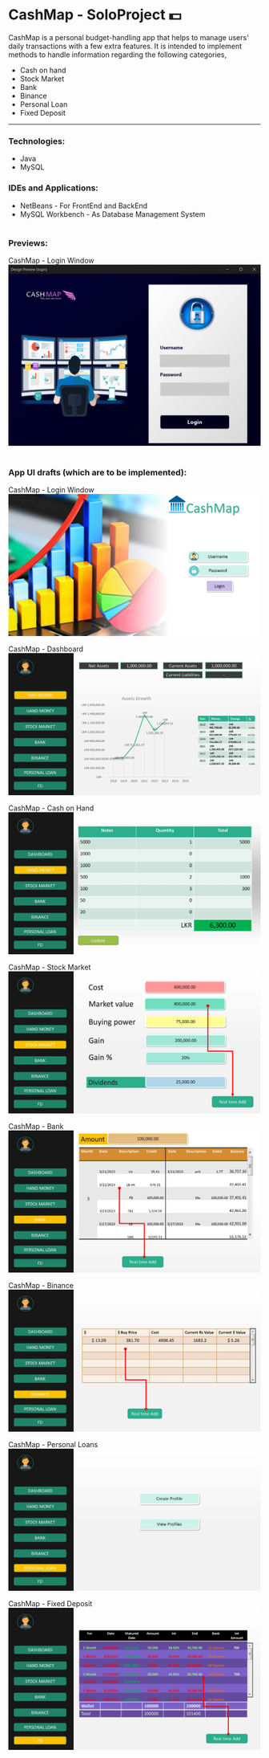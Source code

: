 # CashMap - SoloProject 💵

CashMap is a personal budget-handling app that helps to manage users' daily transactions with a few extra features. It is intended to implement methods to handle information regarding the following categories,
<ul>
  <li>Cash on hand</li>
  <li>Stock Market</li>
  <li>Bank</li>
  <li>Binance</li>
  <li>Personal Loan</li>
  <li>Fixed Deposit</li>
</ul>

---

<h3>Technologies:</h3>
<ul>
  <li>Java</li>
  <li>MySQL</li>
</ul>

<h3>IDEs and Applications:</h3>
<ul>
  <li>NetBeans - For FrontEnd and BackEnd</li>
  <li>MySQL Workbench - As Database Management System</li>
</ul>

#

<h3>Previews:</h3>

CashMap - Login Window
<img src= "https://github.com/dulara-dinuli/CashMap-SoloProject/blob/main/ScreenShots/CashMap-Login.png?raw=true">

#

<h3>App UI drafts (which are to be implemented):</h3>

CashMap - Login Window
<img src= "https://github.com/dulara-dinuli/CashMap-SoloProject/blob/main/ScreenShots/UI%20Drafts%20Design/CashMap-Login.jpg?raw=true">

CashMap - Dashboard
<img src= "https://github.com/dulara-dinuli/CashMap-SoloProject/blob/main/ScreenShots/UI%20Drafts%20Design/CashMap-Dashboard.jpg?raw=true">

CashMap - Cash on Hand
<img src= "https://github.com/dulara-dinuli/CashMap-SoloProject/blob/main/ScreenShots/UI%20Drafts%20Design/CashMap-Hand%20Money.jpg?raw=true">

CashMap - Stock Market
<img src= "https://github.com/dulara-dinuli/CashMap-SoloProject/blob/main/ScreenShots/UI%20Drafts%20Design/CashMap-Stock_Market.jpg?raw=true">

CashMap - Bank
<img src= "https://github.com/dulara-dinuli/CashMap-SoloProject/blob/main/ScreenShots/UI%20Drafts%20Design/CashMap-Bank.jpg?raw=true">

CashMap - Binance
<img src= "https://github.com/dulara-dinuli/CashMap-SoloProject/blob/main/ScreenShots/UI%20Drafts%20Design/CashMap-Binance.jpg?raw=true">

CashMap - Personal Loans
<img src= "https://github.com/dulara-dinuli/CashMap-SoloProject/blob/main/ScreenShots/UI%20Drafts%20Design/CashMap-Personal%20Loans.jpg?raw=true">

CashMap - Fixed Deposit
<img src= "https://github.com/dulara-dinuli/CashMap-SoloProject/blob/main/ScreenShots/UI%20Drafts%20Design/CashMap-FD.jpg?raw=true">

